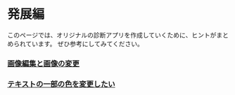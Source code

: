 # 発展編
このページでは、オリジナルの診断アプリを作成していくために、ヒントがまとめられています。
ぜひ参考にしてみてください。


### [画像編集と画像の変更]()<br>
### [テキストの一部の色を変更したい](Text)<br>
